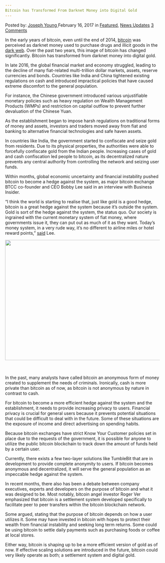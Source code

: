 ```yaml
---
Bitcoin has Transformed From Darknet Money into Digital Gold
---
```

<article class="post-listing post-18148 post type-post status-publish format-standard has-post-thumbnail hentry  tag-bitcoin tag-darknet tag-digital tag-gold tag-money tag-transformed">
    <div class="post-inner">
        <span>Posted by: <a href="https://www.deepdotweb.com/author/josephyoung/" title="">Joseph Young </a></span>
    <span>February 16, 2017</span>
    <span>in <a href="https://www.deepdotweb.com/category/deepdot-news/" rel="category tag">Featured</a>, <a href="https://www.deepdotweb.com/category/news-updates/" rel="category tag">News Updates</a></span>
    <span><a href="https://www.deepdotweb.com/2017/02/16/bitcoin-transformed-darknet-money-digital-gold/#comments">3 Comments</a></span>
    </p>
    <div class="clear"></div>
    <div class="entry">
    <p>In the early years of bitcoin, even until the end of 2014, <a href="https://www.deepdotweb.com/2017/01/25/bitcoin-will-remain-legal-in-russia/">bitcoin</a> was perceived as darknet money used to purchase drugs and illicit goods in the <a href="https://www.deepdotweb.com/2017/01/29/increased-dark-web-activity-austria/">dark web</a>. Over the past two years, this image of bitcoin has changed significantly. Bitcoin has transformed from darknet money into digital gold.</p>
    <p>In late 2016, the global financial market and economy struggled, leading to the decline of many fiat-related multi-trillion dollar markets, assets, reserve currencies and bonds. Countries like India and China tightened existing regulations on cash and introduced impractical policies that have caused extreme discomfort to the general population.</p>
    <p>For instance, the Chinese government introduced various unjustifiable monetary policies such as heavy regulation on Wealth Management Products (WMPs) and restriction on capital outflow to prevent further devaluation of the Chinese Yuan.</p>
    <p>As the establishment began to impose harsh regulations on traditional forms of money and assets, investors and traders moved away from fiat and banking to alternative financial technologies and safe haven assets.</p>
    <p>In countries like India, the government started to confiscate and seize gold from residents. Due to its physical properties, the authorities were able to forcefully confiscate gold from the Indian people. Increasing cases of gold and cash confiscation led people to bitcoin, as its decentralized nature prevents any central authority from controlling the network and seizing user funds.</p>
    <p>Within months, global economic uncertainty and financial instability pushed bitcoin to become a hedge against the system, as major bitcoin exchange BTCC co-founder and CEO Bobby Lee said in an interview with Business Insider.</p>
    <p>&#8220;I think the world is starting to realise that, just like gold is a good hedge, bitcoin is a great hedge against the system because it’s outside the system. Gold is sort of the hedge against the system, the status quo. Our society is ingrained with the current monetary system of fiat money, where governments issue it, they can put out as much of it as they want. Today’s money system, in a very rude way, it’s no different to airline miles or hotel reward points,” <a href="http://uk.businessinsider.com/why-bitcoin-is-the-new-gold-btcc-2017-1">said</a> Lee.</p>
    <p><img class="wp-image-18153 aligncenter" src="/imgs/2017/02/word-image-16.png" width="695" height="391" srcset="/imgs/2017/02/word-image-16.png 2500w, /imgs/2017/02/word-image-16-300x169.png 300w, /imgs/2017/02/word-image-16-1024x576.png 1024w" sizes="(max-width: 695px) 100vw, 695px"/></p>
    <p>&nbsp;</p>
    <p>In the past, many analysts have called bitcoin an anonymous form of money created to supplement the needs of criminals. Ironically, cash is more private than bitcoin as of now, as bitcoin is not anonymous by nature in contrast to cash.</p>
    <p>For bitcoin to become a more efficient hedge against the system and the establishment, it needs to provide increasing privacy to users. Financial privacy is crucial for general users because it prevents potential situations that could be difficult to deal with in the future. Some of these situations are the exposure of income and direct advertising on spending habits.</p>
    <p>Because bitcoin exchanges have strict Know Your Customer policies set in place due to the requests of the government, it is possible for anyone to utilize the public bitcoin blockchain to track down the amount of funds held by a certain user.</p>
    <p>Currently, there exists a few two-layer solutions like TumbleBit that are in development to provide complete anonymity to users. If bitcoin becomes anonymous and decentralized, it will serve the general population as an impeccable hedge against the system.</p>
    <p>In recent months, there also has been a debate between company executives, experts and developers on the purpose of bitcoin and what it was designed to be. Most notably, bitcoin angel investor Roger Ver emphasized that bitcoin is a settlement system developed specifically to facilitate peer to peer transfers within the bitcoin blockchain network.</p>
    <p>Some argued, stating that the purpose of bitcoin depends on how a user utilizes it. Some may have invested in bitcoin with hopes to protect their wealth from financial instability and seeking long term returns. Some could be using bitcoin to settle daily payments such as purchasing foods or coffee at local stores.</p>
    <p>Either way, bitcoin is shaping up to be a more efficient version of gold as of now. If effective scaling solutions are introduced in the future, bitcoin could very likely operate as both; a settlement system and digital gold.</p>
    </div>
    <span style="display:none"><a href="https://www.deepdotweb.com/tag/bitcoin/" rel="tag">bitcoin</a> <a href="https://www.deepdotweb.com/tag/darknet/" rel="tag">darknet</a> <a href="https://www.deepdotweb.com/tag/digital/" rel="tag">digital</a> <a href="https://www.deepdotweb.com/tag/gold/" rel="tag">gold</a> <a href="https://www.deepdotweb.com/tag/money/" rel="tag">money</a> <a href="https://www.deepdotweb.com/tag/transformed/" rel="tag">transformed</a></span> <span style="display:none" class="updated">2017-02-16</span>
    <div style="display:none" class="vcard author" itemprop="author" itemscope itemtype="http://schema.org/Person"><strong class="fn" itemprop="name"><a href="https://www.deepdotweb.com/author/josephyoung/" title="Posts by Joseph Young" rel="author">Joseph Young</a></strong></div>
    </div>
</article>

